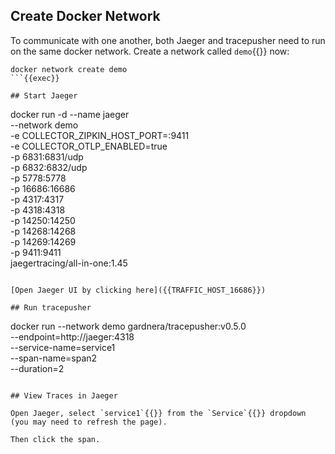 ## Create Docker Network

To communicate with one another, both Jaeger and tracepusher need to run on the same docker network. Create a network called `demo`{{}} now:

```
docker network create demo
```{{exec}}

## Start Jaeger

```
docker run -d --name jaeger \
  --network demo \
  -e COLLECTOR_ZIPKIN_HOST_PORT=:9411 \
  -e COLLECTOR_OTLP_ENABLED=true \
  -p 6831:6831/udp \
  -p 6832:6832/udp \
  -p 5778:5778 \
  -p 16686:16686 \
  -p 4317:4317 \
  -p 4318:4318 \
  -p 14250:14250 \
  -p 14268:14268 \
  -p 14269:14269 \
  -p 9411:9411 \
  jaegertracing/all-in-one:1.45
```{{exec}}

[Open Jaeger UI by clicking here]({{TRAFFIC_HOST_16686}})

## Run tracepusher

```
docker run --network demo gardnera/tracepusher:v0.5.0 \
  --endpoint=http://jaeger:4318 \
  --service-name=service1 \
  --span-name=span2 \
  --duration=2
```{{exec}}

## View Traces in Jaeger

Open Jaeger, select `service1`{{}} from the `Service`{{}} dropdown (you may need to refresh the page).

Then click the span.